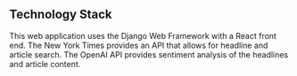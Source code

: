 ## Technology Stack

This web application uses the Django Web Framework with a React front end. The New York Times provides an API that allows for headline and article search. The OpenAI API provides sentiment analysis of the headlines and article content.
